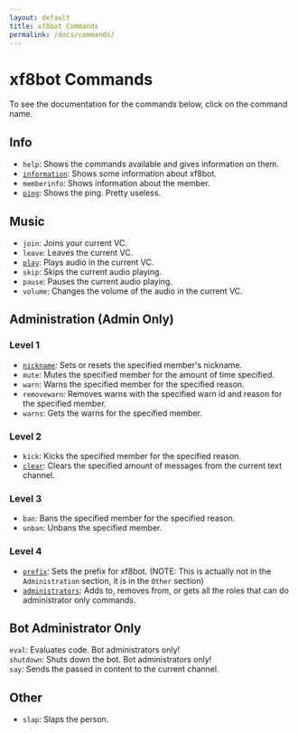 ```yaml
---
layout: default
title: xf8bot Commands
permalink: /docs/commands/
---
```

# xf8bot Commands
To see the documentation for the commands below, click on the command name.
## Info
* `help`: Shows the commands available and gives information on them.  
* [`information`](https://xf8b.github.io/xf8bot/docs/commands/info/info/): Shows some information about xf8bot.  
* `memberinfo`: Shows information about the member.    
* [`ping`](https://xf8b.github.io/xf8bot/docs/commands/info/ping/): Shows the ping. Pretty useless.  
## Music
* `join`: Joins your current VC.  
* `leave`: Leaves the current VC.
* [`play`](https://xf8b.github.io/xf8bot/docs/commands/music/play/): Plays audio in the current VC.
* `skip`: Skips the current audio playing.
* `pause`: Pauses the current audio playing.
* `volume`: Changes the volume of the audio in the current VC.  
## Administration (Admin Only)  
### Level 1
* [`nickname`](https://xf8b.github.io/xf8bot/docs/commands/administration/level_1/nickname/): Sets or resets the specified member's nickname.  
* `mute`: Mutes the specified member for the amount of time specified.  
* `warn`: Warns the specified member for the specified reason.  
* `removewarn`: Removes warns with the specified warn id and reason for the specified member.  
* `warns`: Gets the warns for the specified member.  
### Level 2
* `kick`: Kicks the specified member for the specified reason.  
* [`clear`](https://xf8b.github.io/xf8bot/docs/commands/administration/level_2/clear/): Clears the specified amount of messages from the current text channel.  
### Level 3
* `ban`: Bans the specified member for the specified reason.  
* `unban`: Unbans the specified member.  
### Level 4
* [`prefix`](https://xf8b.github.io/xf8bot/docs/commands/other/prefix/): Sets the prefix for xf8bot. (NOTE: This is actually not in the `Administration` section, it is in the `Other` section)  
* [`administrators`](https://xf8b.github.io/xf8bot/docs/commands/administration/level_4/administrators/): Adds to, removes from, or gets all the roles that can do administrator only commands.  
## Bot Administrator Only  
`eval`: Evaluates code. Bot administrators only!  
`shutdown`: Shuts down the bot. Bot administrators only!  
`say`: Sends the passed in content to the current channel.  
## Other
* `slap`: Slaps the person.
